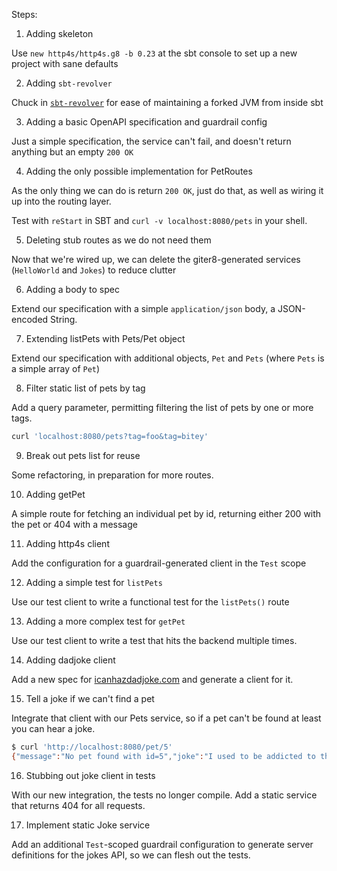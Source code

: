 Steps:

1. Adding skeleton

  Use `new http4s/http4s.g8 -b 0.23` at the sbt console to set up a new project with sane defaults

2. Adding `sbt-revolver`

  Chuck in [`sbt-revolver`](https://github.com/spray/sbt-revolver) for ease of maintaining a forked JVM from inside sbt

3. Adding a basic OpenAPI specification and guardrail config

  Just a simple specification, the service can't fail, and doesn't return anything but an empty `200 OK`

4. Adding the only possible implementation for PetRoutes

  As the only thing we can do is return `200 OK`, just do that, as well as wiring it up into the routing layer.

  Test with `reStart` in SBT and `curl -v localhost:8080/pets` in your shell.

5. Deleting stub routes as we do not need them

  Now that we're wired up, we can delete the giter8-generated services (`HelloWorld` and `Jokes`) to reduce clutter

6. Adding a body to spec

  Extend our specification with a simple `application/json` body, a JSON-encoded String.

7. Extending listPets with Pets/Pet object

  Extend our specification with additional objects, `Pet` and `Pets` (where `Pets` is a simple array of `Pet`)

8. Filter static list of pets by tag

  Add a query parameter, permitting filtering the list of pets by one or more tags.

  ```bash
  curl 'localhost:8080/pets?tag=foo&tag=bitey'
  ```

9. Break out pets list for reuse

  Some refactoring, in preparation for more routes.

10. Adding getPet

  A simple route for fetching an individual pet by id, returning either 200 with the pet or 404 with a message

11. Adding http4s client

  Add the configuration for a guardrail-generated client in the `Test` scope

12. Adding a simple test for `listPets`

  Use our test client to write a functional test for the `listPets()` route

13. Adding a more complex test for `getPet`

  Use our test client to write a test that hits the backend multiple times.

14. Adding dadjoke client

  Add a new spec for [icanhazdadjoke.com](https://icanhazdadjoke.com) and generate a client for it.

15. Tell a joke if we can't find a pet

  Integrate that client with our Pets service, so if a pet can't be found at least you can hear a joke.

  ```bash
  $ curl 'http://localhost:8080/pet/5'
  {"message":"No pet found with id=5","joke":"I used to be addicted to the hokey pokey, but I turned myself around."}
  ```

16. Stubbing out joke client in tests

  With our new integration, the tests no longer compile. Add a static service that returns 404 for all requests.

17. Implement static Joke service

  Add an additional `Test`-scoped guardrail configuration to generate server definitions for the jokes API, so we can flesh out the tests.
